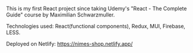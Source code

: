 This is my first React project since taking Udemy's "React - The Complete Guide" course by Maximilian Schwarzmuller.

Technologies used: React(functional components), Redux, MUI, Firebase, LESS.

Deployed on Netlify: https://nimes-shop.netlify.app/
